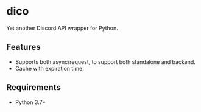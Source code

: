 # dico
Yet another Discord API wrapper for Python.

## Features
- Supports both async/request, to support both standalone and backend.
- Cache with expiration time.

## Requirements
- Python 3.7+
